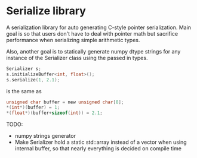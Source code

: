 # Serialize library

A serialization library for auto generating C-style pointer serialization. Main
goal is so that users don't have to deal with pointer math but sacrifice
performance when serializing simple arithmetic types.

Also, another goal is to statically generate numpy dtype strings for any
instance of the Serializer class using the passed in types.

```cpp
Serializer s;
s.initializeBuffer<int, float>();
s.serialize(1, 2.1);
```

is the same as

```c
unsigned char buffer = new unsigned char[8];
*(int*)(buffer) = 1;
*(float*)(buffer+sizeof(int)) = 2.1;
```

TODO:

- numpy strings generator
- Make Serializer hold a static std::array instead of a vector when using
  internal buffer, so that nearly everything is decided on compile time
